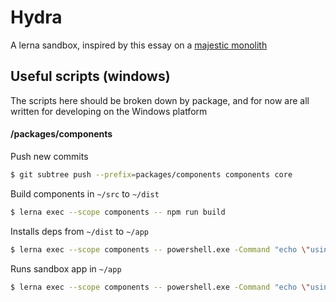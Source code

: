 # Hydra

A lerna sandbox, inspired by this essay on a [majestic monolith](https://m.signalvnoise.com/the-majestic-monolith/)

## Useful scripts (windows)

The scripts here should be broken down by package, and for now are all written for developing on the Windows platform

#### /packages/components

Push new commits

```sh
$ git subtree push --prefix=packages/components components core
```

Build components in `~/src` to `~/dist`

```sh
$ lerna exec --scope components -- npm run build
```

Installs deps from `~/dist` to `~/app`

```sh
$ lerna exec --scope components -- powershell.exe -Command "echo \"using ~/app\" && cd \"./app\" && echo \"installing deps ...\" && npm i"
```

Runs sandbox app in `~/app`

```sh
$ lerna exec --scope components -- powershell.exe -Command "echo \"using ~/app\" && cd \"./app\" && echo \"running sandbox ...\" && npm run start"
```